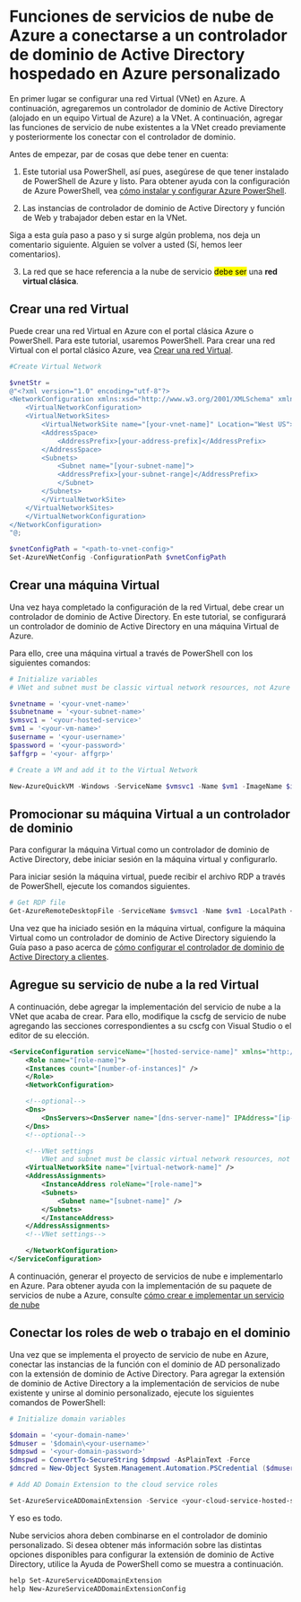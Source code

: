 <properties
  pageTitle="Conectar un servicio de nube a un controlador de dominio personalizado | Microsoft Azure"
  description="Obtenga información sobre cómo conectar los roles de web o trabajo a un dominio de AD personalizado mediante PowerShell y la extensión de dominio de Active Directory"
  services="cloud-services"
  documentationCenter=""
  authors="Thraka"
  manager="timlt"
  editor=""/>

  <tags
    ms.service="cloud-services"
    ms.workload="tbd"
    ms.tgt_pltfrm="na"
    ms.devlang="na"
    ms.topic="article"
    ms.date="10/21/2016"
    ms.author="adegeo"/>

# <a name="connecting-azure-cloud-services-roles-to-a-custom-ad-domain-controller-hosted-in-azure"></a>Funciones de servicios de nube de Azure a conectarse a un controlador de dominio de Active Directory hospedado en Azure personalizado

En primer lugar se configurar una red Virtual (VNet) en Azure. A continuación, agregaremos un controlador de dominio de Active Directory (alojado en un equipo Virtual de Azure) a la VNet. A continuación, agregar las funciones de servicio de nube existentes a la VNet creado previamente y posteriormente los conectar con el controlador de dominio.

Antes de empezar, par de cosas que debe tener en cuenta:

1.  Este tutorial usa PowerShell, así pues, asegúrese de que tener instalado de PowerShell de Azure y listo. Para obtener ayuda con la configuración de Azure PowerShell, vea [cómo instalar y configurar Azure PowerShell](../powershell-install-configure.md).

2.  Las instancias de controlador de dominio de Active Directory y función de Web y trabajador deben estar en la VNet.

Siga a esta guía paso a paso y si surge algún problema, nos deja un comentario siguiente. Alguien se volver a usted (Sí, hemos leer comentarios).

3. La red que se hace referencia a la nube de servicio <mark>debe ser</mark> una **red virtual clásica**.

## <a name="create-a-virtual-network"></a>Crear una red Virtual

Puede crear una red Virtual en Azure con el portal clásica Azure o PowerShell. Para este tutorial, usaremos PowerShell. Para crear una red Virtual con el portal clásico Azure, vea [Crear una red Virtual](../virtual-network/virtual-networks-create-vnet-arm-pportal.md).

```powershell
#Create Virtual Network

$vnetStr =
@"<?xml version="1.0" encoding="utf-8"?>
<NetworkConfiguration xmlns:xsd="http://www.w3.org/2001/XMLSchema" xmlns:xsi="http://www.w3.org/2001/XMLSchema-instance" xmlns="http://schemas.microsoft.com/ServiceHosting/2011/07/NetworkConfiguration">
    <VirtualNetworkConfiguration>
    <VirtualNetworkSites>
        <VirtualNetworkSite name="[your-vnet-name]" Location="West US">
        <AddressSpace>
            <AddressPrefix>[your-address-prefix]</AddressPrefix>
        </AddressSpace>
        <Subnets>
            <Subnet name="[your-subnet-name]">
            <AddressPrefix>[your-subnet-range]</AddressPrefix>
            </Subnet>
        </Subnets>
        </VirtualNetworkSite>
    </VirtualNetworkSites>
    </VirtualNetworkConfiguration>
</NetworkConfiguration>
"@;

$vnetConfigPath = "<path-to-vnet-config>"
Set-AzureVNetConfig -ConfigurationPath $vnetConfigPath
```

## <a name="create-a-virtual-machine"></a>Crear una máquina Virtual

Una vez haya completado la configuración de la red Virtual, debe crear un controlador de dominio de Active Directory. En este tutorial, se configurará un controlador de dominio de Active Directory en una máquina Virtual de Azure.

Para ello, cree una máquina virtual a través de PowerShell con los siguientes comandos:

```powershell
# Initialize variables
# VNet and subnet must be classic virtual network resources, not Azure Resource Manager resources.

$vnetname = '<your-vnet-name>'
$subnetname = '<your-subnet-name>'
$vmsvc1 = '<your-hosted-service>'
$vm1 = '<your-vm-name>'
$username = '<your-username>'
$password = '<your-password>'
$affgrp = '<your- affgrp>'

# Create a VM and add it to the Virtual Network

New-AzureQuickVM -Windows -ServiceName $vmsvc1 -Name $vm1 -ImageName $imgname -AdminUsername $username -Password $password -AffinityGroup $affgrp -SubnetNames $subnetname -VNetName $vnetname
```

## <a name="promote-your-virtual-machine-to-a-domain-controller"></a>Promocionar su máquina Virtual a un controlador de dominio
Para configurar la máquina Virtual como un controlador de dominio de Active Directory, debe iniciar sesión en la máquina virtual y configurarlo.

Para iniciar sesión la máquina virtual, puede recibir el archivo RDP a través de PowerShell, ejecute los comandos siguientes.

```powershell
# Get RDP file
Get-AzureRemoteDesktopFile -ServiceName $vmsvc1 -Name $vm1 -LocalPath <rdp-file-path>
```

Una vez que ha iniciado sesión en la máquina virtual, configure la máquina Virtual como un controlador de dominio de Active Directory siguiendo la Guía paso a paso acerca de [cómo configurar el controlador de dominio de Active Directory a clientes](http://social.technet.microsoft.com/wiki/contents/articles/12370.windows-server-2012-set-up-your-first-domain-controller-step-by-step.aspx).

## <a name="add-your-cloud-service-to-the-virtual-network"></a>Agregue su servicio de nube a la red Virtual

A continuación, debe agregar la implementación del servicio de nube a la VNet que acaba de crear. Para ello, modifique la cscfg de servicio de nube agregando las secciones correspondientes a su cscfg con Visual Studio o el editor de su elección.

```xml
<ServiceConfiguration serviceName="[hosted-service-name]" xmlns="http://schemas.microsoft.com/ServiceHosting/2008/10/ServiceConfiguration" osFamily="[os-family]" osVersion="*">
    <Role name="[role-name]">
    <Instances count="[number-of-instances]" />
    </Role>
    <NetworkConfiguration>

    <!--optional-->
    <Dns>
        <DnsServers><DnsServer name="[dns-server-name]" IPAddress="[ip-address]" /></DnsServers>
    </Dns>
    <!--optional-->

    <!--VNet settings
        VNet and subnet must be classic virtual network resources, not Azure Resource Manager resources.-->
    <VirtualNetworkSite name="[virtual-network-name]" />
    <AddressAssignments>
        <InstanceAddress roleName="[role-name]">
        <Subnets>
            <Subnet name="[subnet-name]" />
        </Subnets>
        </InstanceAddress>
    </AddressAssignments>
    <!--VNet settings-->

    </NetworkConfiguration>
</ServiceConfiguration>
```

A continuación, generar el proyecto de servicios de nube e implementarlo en Azure. Para obtener ayuda con la implementación de su paquete de servicios de nube a Azure, consulte [cómo crear e implementar un servicio de nube](cloud-services-how-to-create-deploy.md#deploy)

## <a name="connect-your-webworker-roles-to-the-domain"></a>Conectar los roles de web o trabajo en el dominio

Una vez que se implementa el proyecto de servicio de nube en Azure, conectar las instancias de la función con el dominio de AD personalizado con la extensión de dominio de Active Directory. Para agregar la extensión de dominio de Active Directory a la implementación de servicios de nube existente y unirse al dominio personalizado, ejecute los siguientes comandos de PowerShell:

```powershell
# Initialize domain variables

$domain = '<your-domain-name>'
$dmuser = '$domain\<your-username>'
$dmpswd = '<your-domain-password>'
$dmspwd = ConvertTo-SecureString $dmpswd -AsPlainText -Force
$dmcred = New-Object System.Management.Automation.PSCredential ($dmuser, $dmspwd)

# Add AD Domain Extension to the cloud service roles

Set-AzureServiceADDomainExtension -Service <your-cloud-service-hosted-service-name> -Role <your-role-name> -Slot <staging-or-production> -DomainName $domain -Credential $dmcred -JoinOption 35
```

Y eso es todo.

Nube servicios ahora deben combinarse en el controlador de dominio personalizado. Si desea obtener más información sobre las distintas opciones disponibles para configurar la extensión de dominio de Active Directory, utilice la Ayuda de PowerShell como se muestra a continuación.

```powershell
help Set-AzureServiceADDomainExtension
help New-AzureServiceADDomainExtensionConfig
```
